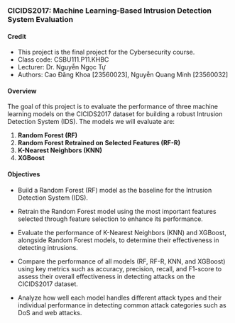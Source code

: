 ### **CICIDS2017: Machine Learning-Based Intrusion Detection System Evaluation**

#### **Credit**
- This project is the final project for the Cybersecurity course.
- Class code: CSBU111.P11.KHBC
- Lecturer: Dr. Nguyễn Ngọc Tự
- Authors: Cao Đăng Khoa [23560023], Nguyễn Quang Minh [23560032]
 

#### **Overview**
The goal of this project is to evaluate the performance of three machine learning models on the CICIDS2017 dataset for building a robust Intrusion Detection System (IDS). The models we will evaluate are:

1. **Random Forest (RF)**  
2. **Random Forest Retrained on Selected Features (RF-R)**  
3. **K-Nearest Neighbors (KNN)**  
4. **XGBoost**

#### **Objectives**
- Build a Random Forest (RF) model as the baseline for the Intrusion Detection System (IDS).
  
- Retrain the Random Forest model using the most important features selected through feature selection to enhance its performance.

- Evaluate the performance of K-Nearest Neighbors (KNN) and XGBoost, alongside Random Forest models, to determine their effectiveness in detecting intrusions.

- Compare the performance of all models (RF, RF-R, KNN, and XGBoost) using key metrics such as accuracy, precision, recall, and F1-score to assess their overall effectiveness in detecting attacks on the CICIDS2017 dataset.

- Analyze how well each model handles different attack types and their individual performance in detecting common attack categories such as DoS and web attacks.
